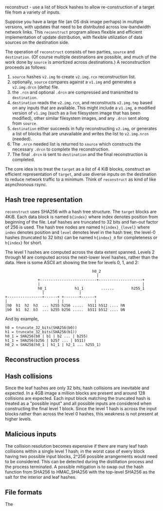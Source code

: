 reconstruct - use a list of block hashes to allow re-construction of a target file from a variety of
inputs.

Suppose you have a large file (an OS disk image perhaps) in multiple versions, with updates that
need to be distributed across low-bandwidth network links.  This `reconstruct` program allows
flexible and efficient implementation of update distribution, with flexible utilization of data
sources on the destination side.

The operation of `reconstruct` consists of two parties, `source` and `destination`.  (Of course
multiple destinations are possible, and much of the work done by `source` is amortized across
destinations.)  A reconstruction proceeds as follows:

 1. `source` hashes `v2.img` to create `v2.img.rcn` reconstruction list.
 2. optionally, `source` compares against a `v1.img` and generates a `v2.img.drcn` (delta) file.
 3. the `.rcn` and optional `.drcn` are compressed and transmitted to `destination`.
 4. `destination` reads the `v2.img.rcn`, and reconstructs `v2.img.tmp` based on any inputs that
    are available. This might include a `v1.img`, a modified version of `v1.img` (such as a live
    filesystem image that has been modified), other similar filesystem images, and any `.drcn`
    sent along from `source`.
 5. `destination` either succeeds in fully reconstructing `v2.img`, or generates a list of
    blocks that are unavailable and writes the list to `v2.img.nrcn` (needed).
 6. The `.nrcn` needed list is returned to `source` which constructs the necessary `.drcn` to
    complete the reconstruction.
 7. The final `.drcn` is sent to `destination` and the final reconstruction is completed.

The core idea is to treat the `target` as a list of 4 KiB blocks, construct an efficient
representation of `target`, and use diverse inputs on the destination to reduce network traffic to a
minimum. Think of `reconstruct` as kind of like asynchronous rsync.


Hash tree representation
------------------------

`reconstruct` uses SHA256 with a hash tree structure.  The `target` blocks are 4KiB. Each data block
is named `b{index}` where index denotes position from beginning of the file. Leaf hashes are
truncated to 32 bits and fan-out factor of 256 is used.  The hash tree nodes are named
`h{index}_{level}` where `index` denotes position and `level` denotes level in the hash tree; the
level-0 hashes (truncated to 32 bits) can be named `h{index}_0` for completeness or `h{index}` for
short.

The level 1 hashes are computed across the data extent spanned. Levels 2 through M are computed
across the next-lower level hashes, rather than the data.  Here is some ASCII art showing the tree
for levels 0, 1, and 2:

```
                                        h0_2
                                          |
               +--------------------------+--------------------+
               |                                               |
               h0_1             h1_1        ......        h255_1
                 |                |
+----------------+------+ +-------+------+
|                       | |              |
|h0  h1  h2  h3  ... h255 h256 .....  h511 h512 .... hN
|b0  b1  b2  b3  ... b255 b256 .....  b511 b512 .... bN
```

And by example,
```
h0 = truncate_32_bits(SHA256(b0))
h1 = truncate_32_bits(SHA256(b1))
h0_1 = SHA256(b0 | b1 | b2 ... | b255)
h1_1 = SHA256(b256 | b257 ... | b511)
h0_2 = SHA256(h0_1 | h1_1 | h2_1 ... h255_1)
```

Reconstruction process
----------------------

Hash collisions
---------------

Since the leaf hashes are only 32 bits, hash collisions are inevitable and expected.  In a 4GB image
a million blocks are present and around 128 collisions are expected. Each input block matching the
truncated hash is treated as a "possible input" and all possible inputs are considered when
constructing the final level 1 block.  Since the level 1 hash is across the input blocks rather than
across the level 0 hashes, this weakness is not present at higher levels.

Malicious inputs
----------------

The collision resolution becomes expensive if there are many leaf hash collisions within a single
level 1 hash; in the worst case of every block having two possible input blocks, 2^256 possible
arrangements would need to be considered.  This can be detected during the distillation process and
the process terminated.  A possible mitigation is to swap out the hash function from SHA256 to
HMAC_SHA256 with the top-level SHA256 as the salt for the interior and leaf hashes.

File formats
------------

The 
